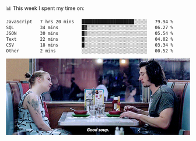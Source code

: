 📊 This week I spent my time on:
<!--START_SECTION:waka-->

```text
JavaScript   7 hrs 20 mins   ████████████████████░░░░░   79.94 %
SQL          34 mins         █▓░░░░░░░░░░░░░░░░░░░░░░░   06.27 %
JSON         30 mins         █▒░░░░░░░░░░░░░░░░░░░░░░░   05.54 %
Text         22 mins         █░░░░░░░░░░░░░░░░░░░░░░░░   04.02 %
CSV          18 mins         █░░░░░░░░░░░░░░░░░░░░░░░░   03.34 %
Other        2 mins          ░░░░░░░░░░░░░░░░░░░░░░░░░   00.52 %
```

<!--END_SECTION:waka-->


![](goodSoup.gif)
